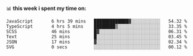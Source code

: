 📊 **this week i spent my time on:**
<!--START_SECTION:waka-->

```text
JavaScript       6 hrs 39 mins   █████████████▓░░░░░░░░░░░   54.32 %
TypeScript       4 hrs 5 mins    ████████▒░░░░░░░░░░░░░░░░   33.35 %
SCSS             46 mins         █▓░░░░░░░░░░░░░░░░░░░░░░░   06.31 %
Text             25 mins         █░░░░░░░░░░░░░░░░░░░░░░░░   03.45 %
JSON             17 mins         ▓░░░░░░░░░░░░░░░░░░░░░░░░   02.34 %
SVG              0 secs          ░░░░░░░░░░░░░░░░░░░░░░░░░   00.12 %
```

<!--END_SECTION:waka-->
